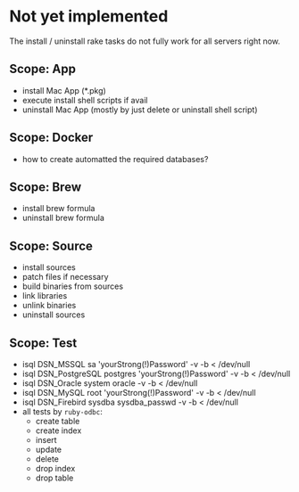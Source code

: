 # Not yet implemented
The install / uninstall rake tasks do not fully work for all servers right now.

## Scope: App
- install Mac App (*.pkg)
- execute install shell scripts if avail
- uninstall Mac App (mostly by just delete or uninstall shell script)

## Scope: Docker
- how to create automatted the required databases?

## Scope: Brew
- install brew formula
- uninstall brew formula

## Scope: Source
- install sources
- patch files if necessary
- build binaries from sources
- link libraries
- unlink binaries
- uninstall sources

## Scope: Test
- isql DSN_MSSQL sa 'yourStrong(!)Password' -v -b < /dev/null
- isql DSN_PostgreSQL postgres 'yourStrong(!)Password' -v -b < /dev/null
- isql DSN_Oracle system oracle -v -b < /dev/null
- isql DSN_MySQL root 'yourStrong(!)Password' -v -b < /dev/null
- isql DSN_Firebird sysdba sysdba_passwd -v -b < /dev/null
- all tests by `ruby-odbc`:
  - create table
  - create index
  - insert
  - update
  - delete
  - drop index
  - drop table
